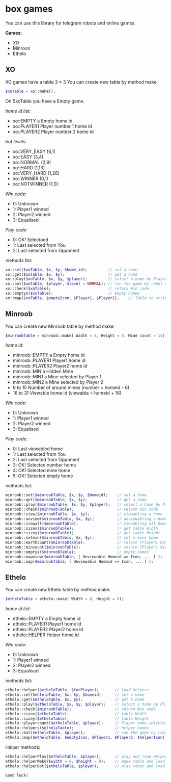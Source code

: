 # box games
You can use this library for telegram robots and online games.

**Games:**
- XO
- Minroon
- Ethelo

## XO
XO games have a table 3 * 3
You can create new table by method make:
```php
$xoTable = xo::make();
```
On $xoTable you have a Empty game.

_home id list:_
- xo::EMPTY      a Empty home id
- xo::PLAYER1    Player number 1 home id
- xo::PLAYER2    Player number 2 home id

_bot levels:_
- xo::VERY_EASY  (6,1)
- xo::EASY       (3,4)
- xo::NORMAL     (2,9)
- xo::HARD       (1,13)
- xo::VERY_HARD  (1,26)
- xo::WINNER     (0,1)
- xo::NOTWINNER  (1,0)

_Win code:_
- 0:     Unknown
- 1:     Player1 winned
- 2:     Player2 winned
- 3:     Equalised

_Play code:_
- 0:     OK! Selectoed
- 1:     Last selected from You
- 2:     Last selected from Opponent

methods list:
```php
xo::set($xoTable, $x, $y, $home_id);         // set a home
xo::get($xoTable, $x, $y);                   // get a home
xo::play($xoTable, $x, $y, $player);         // select a home by Player (play)
xo::bot($xoTable, $player, $level = NORMAL); // run the game by robot as a player
xo::check($xoTable);                         // return Win code
xo::emptys($xoTable);                        // empty homes
xo::map($xoTable, $emptyIcon, $Player1, $Player2);    // Table to string
```

## Minroob
You can create new Minroob table by method make:
```php
$minroobTable = minroob::make( Width = 8, Height = 8, Mine count = 15);
```

_home id:_
- minroob::EMPTY       a Empty home id
- minroob::PLAYER1     Player1 home id
- minroob::PLAYER2     Player2 home id
- minroob::MIN         a Hidden Mine
- minroob::MIN1        a Mine selected by Player 1
- minroob::MIN2        a Mine selected by Player 2
- 6 to 15              Number of around mines (number = homeid - 6)
- 16 to 31             Viewable home id (viewable = homeid + 16)

_Win code:_
- 0:     Unknown
- 1:     Player1 winned
- 2:     Player2 winned
- 3:     Equalised

_Play code:_
- 0:     Last viewabled home
- 1:     Last selected from You
- 2:     Last selected from Opponent
- 3:     OK! Selected number home
- 4:     OK! Selected mine home
- 5:     OK! Selected empty home

methods list:
```php
minroob::set($minroobTable, $x, $y, $homeid);    // set a home
minroob::get($minroobTable, $x, $y);             // get a home
minroob::play($minroobTable, $x, $y, $player);   // select a home by Player (play)
minroob::check($minroobTable);                   // return Win code
minroob::view($minroobTable, $x, $y);            // viewabling a home
minroob::unview($minroobTable, $x, $y);          // unviewabling a home
minroob::viewall($minroobTable);                 // viewabling all homes
minroob::sizex($minroobTable);                   // get table Width
minroob::sizey($minroobTable);                   // get table Height
minroob::setmin($minroobTable, $x, $y);          // set a mine home
minroob::earthcount($minroobTable);              // return [Player1 homes selected, Player2 homes selected]
minroob::mincount($minroobTable);                // return [Player1 mines selected, Player2 mines selected]
minroob::emptys($minroobTable);                  // empty homes
minroob::mapview($minroobTable, [ Unviewable Homeid => Icon, ... ] );    // Table to String (viewable all)
minroob::map($minroobTable, [ Unviewable Homeid => Icon, ... ] );        // Table to String
```

## Ethelo
You can create new Ethelo table by method make:
```php
$etheloTable = ethelo::make( Width = 8, Height = 8);
```

_home id list:_
- ethelo::EMPTY       a Empty home id
- ethelo::PLAYER1     Player1 home id
- ethelo::PLAYER2     Player2 home id
- ethelo::HELPER      Helper home id

_Win code:_
- 0:     Unknown
- 1:     Player1 winned
- 2:     Player2 winned
- 3:     Equalised

methods list:
```php
ethelo::helper($etheloTable, $forPlayer);       // load Helpers
ethelo::set($ehteloTable, $x, $y, $homeid);     // set a home
ethelo::get($etheloTable, $x, $y);              // get a home
ethelo::play($etheloTable, $x, $y, $player);    // select a home by Player (play) return boolean
ethelo::check($minroobTable);                   // return Win code
ethelo::sizex($etheloTable);                    // table Width
ethelo::sizey($etheloTable);                    // table Height
ethelo::playercount($etheloTable, $player);     // Player home selecteds count
ethelo::helpers($etheloTable);                  // helper homes
ethelo::bot($etheloTable, $player);             // run the game by robot as a player
ethelo::map($etheloTable, $emptyIcon, $Player1, $Player2, $helperIcon);     // Table to String
```

Helper methods:
```php
ethelo::helperPlay($etheloTable, $player);      // play and load Helpers for opponent
ethelo::helperMake($width = 8, $height = 8);    // make table and load Helpers for Player1
ethelo::helperBot($etheloTable, $player);       // play robot and load Heplers for opponent
```

`Good luck!`
